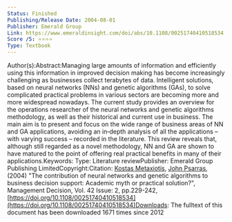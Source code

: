```yaml
---
Status: Finished
Publishing/Release Date: 2004-08-01
Publisher: Emerald Group
Link: https://www.emeraldinsight.com/doi/abs/10.1108/00251740410518534
Score /5: ⭐️⭐️⭐️⭐️
Type: Textbook
---
```

Author(s):Abstract:Managing large amounts of information and efficiently using this information in improved decision making has become increasingly challenging as businesses collect terabytes of data. Intelligent solutions, based on neural networks (NNs) and genetic algorithms (GAs), to solve complicated practical problems in various sectors are becoming more and more widespread nowadays. The current study provides an overview for the operations researcher of the neural networks and genetic algorithms methodology, as well as their historical and current use in business. The main aim is to present and focus on the wide range of business areas of NN and GA applications, avoiding an in‐depth analysis of all the applications – with varying success – recorded in the literature. This review reveals that, although still regarded as a novel methodology, NN and GA are shown to have matured to the point of offering real practical benefits in many of their applications.Keywords: Type: Literature reviewPublisher: Emerald Group Publishing LimitedCopyright:Citation: [Kostas Metaxiotis](https://www.emeraldinsight.com/author/Metaxiotis%2C+Kostas), [John Psarras](https://www.emeraldinsight.com/author/Psarras%2C+John), (2004) "The contribution of neural networks and genetic algorithms to business decision support: Academic myth or practical solution?", Management Decision, Vol. 42 Issue: 2, pp.229-242, [https://doi.org/10.1108/00251740410518534](https://doi.org/10.1108/00251740410518534)Downloads: The fulltext of this document has been downloaded 1671 times since 2012